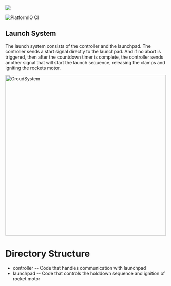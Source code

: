 ![](holddown.gif)

![PlatformIO CI](https://github.com/hyphenspace/spiral-launchpad/workflows/PlatformIO%20CI/badge.svg)

## Launch System
The launch system consists of the controller and the launchpad. The controller sends a start signal directly to the launchpad. And if no abort is triggered, then after the countdown timer is complete, the controller sends another signal that will start the launch sequence, releasing the clamps and igniting the rockets motor.

<img src="https://imgur.com/3sHSgjb.jpg" alt="GroudSystem" width="500" height="500" />

# Directory Structure
* controller -- Code that handles communication with launchpad
* launchpad -- Code that controls the holddown sequence and ignition of rocket motor

